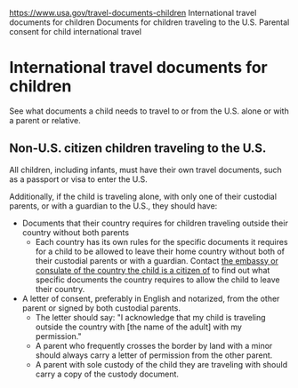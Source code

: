 

https://www.usa.gov/travel-documents-children
International travel documents for children
Documents for children traveling to the U.S.
Parental consent for child international travel

International travel documents for children
===========================================

See what documents a child needs to travel to or from the U.S. alone or with a parent or relative.

Non-U.S. citizen children traveling to the U.S.
-----------------------------------------------

All children, including infants, must have their own travel documents, such as a passport or visa to enter the U.S.

Additionally, if the child is traveling alone, with only one of their custodial parents, or with a guardian to the U.S., they should have:

* Documents that their country requires for children traveling outside their country without both parents
  + Each country has its own rules for the specific documents it requires for a child to be allowed to leave their home country without both of their custodial parents or with a guardian. Contact
    [the embassy or consulate of the country the child is a citizen of](https://travel.state.gov/content/travel/en/consularnotification/ConsularNotificationandAccess.html)
    to find out what specific documents the country requires to allow the child to leave their country.
* A letter of consent, preferably in English and notarized, from the other parent or signed by both custodial parents.
  + The letter should say: "I acknowledge that my child is traveling outside the country with [the name of the adult] with my permission."
  + A parent who frequently crosses the border by land with a minor should always carry a letter of permission from the other parent.
  + A parent with sole custody of the child they are traveling with should carry a copy of the custody document.
